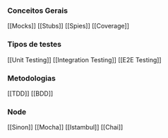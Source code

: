 
### Conceitos Gerais
[[Mocks]]
[[Stubs]]
[[Spies]]
[[Coverage]]

### Tipos de testes
[[Unit Testing]]
[[Integration Testing]]
[[E2E Testing]]


### Metodologias
[[TDD]]
[[BDD]]

### Node
[[Sinon]]
[[Mocha]]
[[Istambul]]
[[Chai]]

